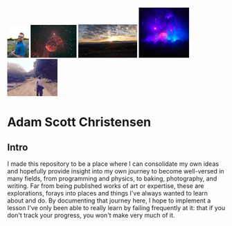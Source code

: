 <img src="resources/Christensen-Apr-2022-118(1).jpg" width="10%"/> <img src="resources/IC443b.jpeg" width="21%"/> <img src="resources/Provo_Sunset.jpg" width="27%"/> <img src="resources/OR_Concert 2022.jpg" width="23%"/> <img src="resources/Walk_Japan 2014.jpg" width="23%"/>


# Adam Scott Christensen
## Intro
I made this repository to be a place where I can consolidate my own ideas and hopefully provide insight into my own journey to become well-versed in many fields, from programming and physics, to baking, photography, and writing. Far from being published works of art or expertise, these are explorations, forays into places and things I've always wanted to learn about and do. By documenting that journey here, I hope to implement a lesson I've only been able to really learn by failing frequently at it: that if you don't track your progress, you won't make very much of it.
